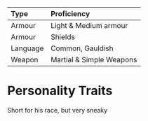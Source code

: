 | Type | Proficiency |
| :--- | :---------- |
| Armour | Light & Medium armour |
| Armour | Shields |
| Language | Common, Gauldish |
| Weapon | Martial & Simple Weapons |

# Personality Traits

Short for his race, but very sneaky